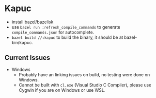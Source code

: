 # Kapuc

- install bazel/bazelisk
- use `bazel run :refresh_compile_commands` to generate `compile_commands.json` for autocomplete.
- `bazel build //:kapuc` to build the binary, it should be at bazel-bin/kapuc.

## Current Issues
- Windows
  - Probably have an linking issues on build, no testing were done on Windows.
  - Cannot be built with `cl.exe` (Visual Studio C Compiler), please use Cygwin if you are on Windows or use WSL.
